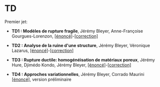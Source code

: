 # TD

Premier jet:

* **TD1 : Modèles de rupture fragile**,  Jérémy Bleyer, Anne-Françoise Gourgues-Lorenzon, [[énoncé]](src/TD1_Modeles_de_rupture_fragile/TD1.pdf)-[[correction]](src/TD1_Modeles_de_rupture_fragile/TD1_solution.pdf)
* **TD2 : Analyse de la ruine d'une structure**, Jérémy Bleyer, Véronique Lazarus, [[énoncé]](src/TD2_Analyse_ruine_COMET/TD2.pdf)-[[correction]](src/TD2_Analyse_ruine_COMET/TD2_solution.pdf)
* **TD3 : Rupture ductile: homogénéisation de matériaux poreux**, Jérémy Hure, Djimédo Kondo, Jérémy Bleyer, [[énoncé]](src/TD3_Homogeneisation_poreux_Gurson/TD3.pdf)-[[correction]](src/TD3_Homogeneisation_poreux_Gurson/TD3_solution.pdf)

* **TD4 : Approches variationnelles**, Jérémy Bleyer, Corrado Maurini [[énoncé]](src/TD4/TD4.pdf), version préliminaire


